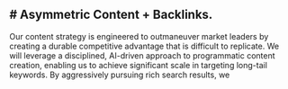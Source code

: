 ## # Asymmetric Content + Backlinks.
Our content strategy is engineered to outmaneuver market leaders by creating a durable competitive advantage that is difficult to replicate. We will leverage a disciplined, AI-driven approach to programmatic content creation, enabling us to achieve significant scale in targeting long-tail keywords. By aggressively pursuing rich search results, we
